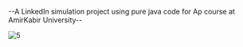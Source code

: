 --A LinkedIn simulation project using pure java code for Ap course at AmirKabir University--

![5](https://github.com/hiiambobby/Linkedin_AP_project/assets/129901353/4b01df4a-6979-48ec-9120-0c3d83904c1c)
